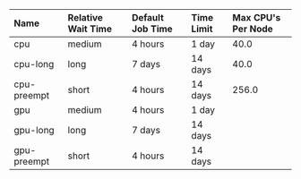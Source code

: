 | Name        | Relative Wait Time   | Default Job Time   | Time Limit   | Max CPU's Per Node   |
|:------------|:---------------------|:-------------------|:-------------|:---------------------|
| cpu         | medium               | 4 hours            | 1 day        | 40.0                 |
| cpu-long    | long                 | 7 days             | 14 days      | 40.0                 |
| cpu-preempt | short                | 4 hours            | 14 days      | 256.0                |
| gpu         | medium               | 4 hours            | 1 day        |                      |
| gpu-long    | long                 | 7 days             | 14 days      |                      |
| gpu-preempt | short                | 4 hours            | 14 days      |                      |